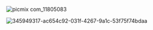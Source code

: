![picmix com_11805083](https://github.com/user-attachments/assets/3ebb2ba4-ec04-436b-996d-2364bd5de848)

![345949317-ac654c92-031f-4267-9a1c-53f75f74bdaa](https://github.com/user-attachments/assets/4b4fe158-7ab8-4b04-9c5f-20b8e793bf2d)


